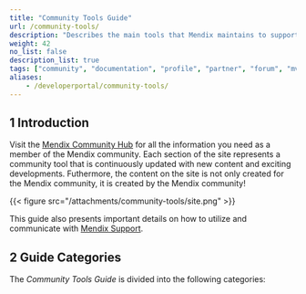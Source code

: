 ```yaml
---
title: "Community Tools Guide"
url: /community-tools/
description: "Describes the main tools that Mendix maintains to support the awesome Mendix community."
weight: 42
no_list: false 
description_list: true
tags: ["community", "documentation", "profile", "partner", "forum", "mvp", "support"]
aliases:
    - /developerportal/community-tools/
---
```


## 1 Introduction

Visit the [Mendix Community Hub](https://community.mendix.com/p/community) for all the information you need as a member of the Mendix community. Each section of the site represents a community tool that is continuously updated with new content and exciting developments. Futhermore, the content on the site is not only created for the Mendix community, it is created by the Mendix community!

{{< figure src="/attachments/community-tools/site.png" >}}

This guide also presents important details on how to utilize and communicate with [Mendix Support](/community-tools/support/).

## 2 Guide Categories

The *Community Tools Guide* is divided into the following categories:
